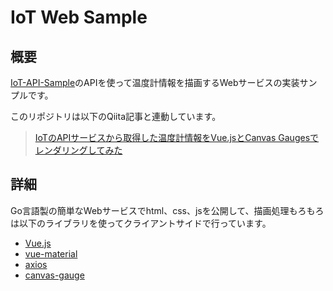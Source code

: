 # IoT Web Sample

## 概要

[IoT-API-Sample](https://github.com/KemoKemo/IoT-API-Sample)のAPIを使って温度計情報を描画するWebサービスの実装サンプルです。

このリポジトリは以下のQiita記事と連動しています。

> [IoTのAPIサービスから取得した温度計情報をVue.jsとCanvas Gaugesでレンダリングしてみた](http://qiita.com/KemoKemo/items/f96338840770c2e425d0)

## 詳細

Go言語製の簡単なWebサービスでhtml、css、jsを公開して、描画処理もろもろは以下のライブラリを使ってクライアントサイドで行っています。

* [Vue.js](https://github.com/vuejs/vue)
* [vue-material](https://github.com/vuematerial/vue-material)
* [axios](https://github.com/mzabriskie/axios)
* [canvas-gauge](https://github.com/Mikhus/canvas-gauges)
